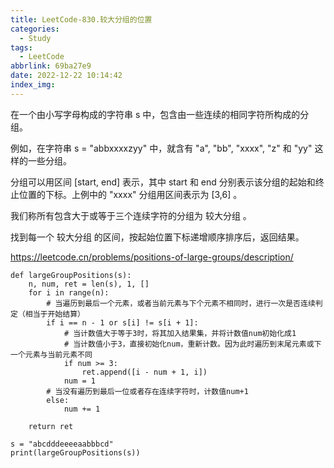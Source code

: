```yaml
---
title: LeetCode-830.较大分组的位置
categories:
  - Study
tags:
  - LeetCode
abbrlink: 69ba27e9
date: 2022-12-22 10:14:42
index_img:
---
```


<!-- more -->
<!-- categories:Dev、Ops、Study、Sth、News、work-->
<!-- tags: 
Python、MySQL、LeetCode、机器学习、Linux、Big Data、Java、BlockChain、Docker、Web 、分布式、
Maven、数据结构、JVM、JavaScript、Crontab、Shell、Ubuntu、VPN、NodeJS、String、VM、Hadoop、
Life、树莓派、Git、Hexo、算法、运维、网络、看法、电影、美学、写作、哲学、文档、绘画、前端、
历史、政治、社会、导购
 -->
在一个由小写字母构成的字符串 s 中，包含由一些连续的相同字符所构成的分组。

例如，在字符串 s = "abbxxxxzyy" 中，就含有 "a", "bb", "xxxx", "z" 和 "yy" 这样的一些分组。

分组可以用区间 [start, end] 表示，其中 start 和 end 分别表示该分组的起始和终止位置的下标。上例中的 "xxxx" 分组用区间表示为 [3,6] 。

我们称所有包含大于或等于三个连续字符的分组为 较大分组 。

找到每一个 较大分组 的区间，按起始位置下标递增顺序排序后，返回结果。

https://leetcode.cn/problems/positions-of-large-groups/description/

```
def largeGroupPositions(s):
    n, num, ret = len(s), 1, []
    for i in range(n):
        # 当遍历到最后一个元素，或者当前元素与下个元素不相同时，进行一次是否连续判定（相当于开始结算）
        if i == n - 1 or s[i] != s[i + 1]:
            # 当计数值大于等于3时，将其加入结果集，并将计数值num初始化成1
            # 当计数值小于3，直接初始化num，重新计数。因为此时遍历到末尾元素或下一个元素与当前元素不同
            if num >= 3:
                ret.append([i - num + 1, i])
            num = 1
        # 当没有遍历到最后一位或者存在连续字符时，计数值num+1
        else:
            num += 1

    return ret

s = "abcdddeeeeaabbbcd"
print(largeGroupPositions(s))
```
